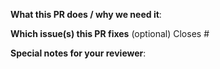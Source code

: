 <!--
  Make sure to have done the following:
  [] Check the CONTRIBUTING.md and followed the standards
  [] Add unit-tests
-->

**What this PR does / why we need it**:

**Which issue(s) this PR fixes** (optional)
Closes #

**Special notes for your reviewer**:
